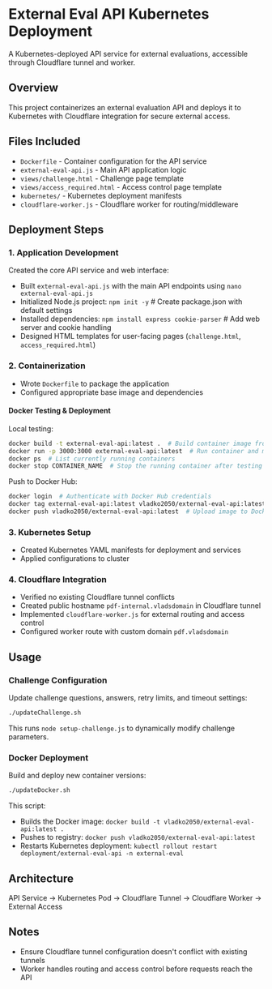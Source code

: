 # External Eval API Kubernetes Deployment

A Kubernetes-deployed API service for external evaluations, accessible through Cloudflare tunnel and worker.

## Overview

This project containerizes an external evaluation API and deploys it to Kubernetes with Cloudflare integration for secure external access.

## Files Included

- `Dockerfile` - Container configuration for the API service
- `external-eval-api.js` - Main API application logic
- `views/challenge.html` - Challenge page template
- `views/access_required.html` - Access control page template
- `kubernetes/` - Kubernetes deployment manifests
- `cloudflare-worker.js` - Cloudflare worker for routing/middleware

## Deployment Steps

### 1. Application Development
Created the core API service and web interface:
- Built `external-eval-api.js` with the main API endpoints using `nano external-eval-api.js`
- Initialized Node.js project: `npm init -y`  # Create package.json with default settings
- Installed dependencies: `npm install express cookie-parser`  # Add web server and cookie handling
- Designed HTML templates for user-facing pages (`challenge.html`, `access_required.html`)

### 2. Containerization
- Wrote `Dockerfile` to package the application
- Configured appropriate base image and dependencies

#### Docker Testing & Deployment
Local testing:
```bash
docker build -t external-eval-api:latest .  # Build container image from Dockerfile
docker run -p 3000:3000 external-eval-api:latest  # Run container and map port 3000
docker ps  # List currently running containers
docker stop CONTAINER_NAME  # Stop the running container after testing
```

Push to Docker Hub:
```bash
docker login  # Authenticate with Docker Hub credentials
docker tag external-eval-api:latest vladko2050/external-eval-api:latest  # Tag image for registry
docker push vladko2050/external-eval-api:latest  # Upload image to Docker Hub
```

### 3. Kubernetes Setup
- Created Kubernetes YAML manifests for deployment and services
- Applied configurations to cluster

### 4. Cloudflare Integration
- Verified no existing Cloudflare tunnel conflicts
- Created public hostname `pdf-internal.vladsdomain` in Cloudflare tunnel
- Implemented `cloudflare-worker.js` for external routing and access control
- Configured worker route with custom domain `pdf.vladsdomain`

## Usage

### Challenge Configuration

Update challenge questions, answers, retry limits, and timeout settings:

```bash
./updateChallenge.sh
```

This runs `node setup-challenge.js` to dynamically modify challenge parameters.

### Docker Deployment

Build and deploy new container versions:

```bash
./updateDocker.sh
```

This script:
- Builds the Docker image: `docker build -t vladko2050/external-eval-api:latest .`
- Pushes to registry: `docker push vladko2050/external-eval-api:latest`
- Restarts Kubernetes deployment: `kubectl rollout restart deployment/external-eval-api -n external-eval`

## Architecture

API Service → Kubernetes Pod → Cloudflare Tunnel → Cloudflare Worker → External Access

## Notes

- Ensure Cloudflare tunnel configuration doesn't conflict with existing tunnels
- Worker handles routing and access control before requests reach the API